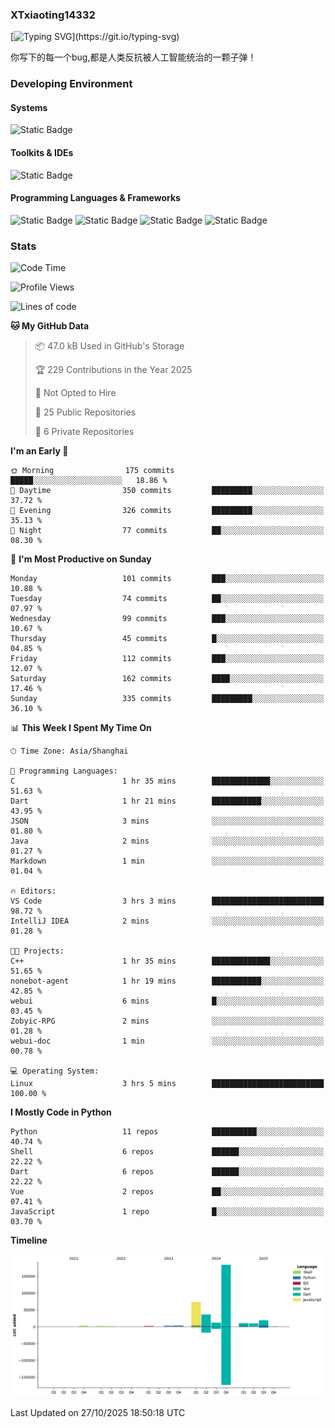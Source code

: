 ### XTxiaoting14332

[![Typing SVG](https://readme-typing-svg.herokuapp.com?font=JetBrians+Mono&pause=1000&random=false&width=435&lines=Hello+World!)](https://git.io/typing-svg)

你写下的每一个bug,都是人类反抗被人工智能统治的一颗子弹！

### Developing Environment

#### Systems

![Static Badge](https://img.shields.io/badge/Ubuntu-%20?style=flat-square&logo=ubuntu&logoColor=white&color=E34F26)

#### Toolkits & IDEs

![Static Badge](https://img.shields.io/badge/Visual%20Studio%20Code-%20?style=flat-square&logo=visualstudiocode&logoColor=white&color=blue)

#### Programming Languages & Frameworks

![Static Badge](https://img.shields.io/badge/Dart-%20?style=flat-square&logo=dart&logoColor=white&color=0175C2)
![Static Badge](https://img.shields.io/badge/Flutter-%20?style=flat-square&logo=flutter&logoColor=white&color=02569B)
![Static Badge](https://img.shields.io/badge/Python-%20?style=flat-square&logo=python&logoColor=white&color=E7A781)
![Static Badge](https://img.shields.io/badge/Bash%20Shell-%20?style=flat-square&logo=shell&logoColor=white&color=49D868)

### Stats

<!--START_SECTION:waka-->
![Code Time](http://img.shields.io/badge/Code%20Time-460%20hrs%2016%20mins-blue)

![Profile Views](http://img.shields.io/badge/Profile%20Views-0-blue)

![Lines of code](https://img.shields.io/badge/From%20Hello%20World%20I%27ve%20Written-351.7%20thousand%20lines%20of%20code-blue)

**🐱 My GitHub Data** 

> 📦 47.0 kB Used in GitHub's Storage 
 > 
> 🏆 229 Contributions in the Year 2025
 > 
> 🚫 Not Opted to Hire
 > 
> 📜 25 Public Repositories 
 > 
> 🔑 6 Private Repositories 
 > 
**I'm an Early 🐤** 

```text
🌞 Morning                175 commits         █████░░░░░░░░░░░░░░░░░░░░   18.86 % 
🌆 Daytime                350 commits         █████████░░░░░░░░░░░░░░░░   37.72 % 
🌃 Evening                326 commits         █████████░░░░░░░░░░░░░░░░   35.13 % 
🌙 Night                  77 commits          ██░░░░░░░░░░░░░░░░░░░░░░░   08.30 % 
```
📅 **I'm Most Productive on Sunday** 

```text
Monday                   101 commits         ███░░░░░░░░░░░░░░░░░░░░░░   10.88 % 
Tuesday                  74 commits          ██░░░░░░░░░░░░░░░░░░░░░░░   07.97 % 
Wednesday                99 commits          ███░░░░░░░░░░░░░░░░░░░░░░   10.67 % 
Thursday                 45 commits          █░░░░░░░░░░░░░░░░░░░░░░░░   04.85 % 
Friday                   112 commits         ███░░░░░░░░░░░░░░░░░░░░░░   12.07 % 
Saturday                 162 commits         ████░░░░░░░░░░░░░░░░░░░░░   17.46 % 
Sunday                   335 commits         █████████░░░░░░░░░░░░░░░░   36.10 % 
```


📊 **This Week I Spent My Time On** 

```text
🕑︎ Time Zone: Asia/Shanghai

💬 Programming Languages: 
C                        1 hr 35 mins        █████████████░░░░░░░░░░░░   51.63 % 
Dart                     1 hr 21 mins        ███████████░░░░░░░░░░░░░░   43.95 % 
JSON                     3 mins              ░░░░░░░░░░░░░░░░░░░░░░░░░   01.80 % 
Java                     2 mins              ░░░░░░░░░░░░░░░░░░░░░░░░░   01.27 % 
Markdown                 1 min               ░░░░░░░░░░░░░░░░░░░░░░░░░   01.04 % 

🔥 Editors: 
VS Code                  3 hrs 3 mins        █████████████████████████   98.72 % 
IntelliJ IDEA            2 mins              ░░░░░░░░░░░░░░░░░░░░░░░░░   01.28 % 

🐱‍💻 Projects: 
C++                      1 hr 35 mins        █████████████░░░░░░░░░░░░   51.65 % 
nonebot-agent            1 hr 19 mins        ███████████░░░░░░░░░░░░░░   42.85 % 
webui                    6 mins              █░░░░░░░░░░░░░░░░░░░░░░░░   03.45 % 
Zobyic-RPG               2 mins              ░░░░░░░░░░░░░░░░░░░░░░░░░   01.28 % 
webui-doc                1 min               ░░░░░░░░░░░░░░░░░░░░░░░░░   00.78 % 

💻 Operating System: 
Linux                    3 hrs 5 mins        █████████████████████████   100.00 % 
```

**I Mostly Code in Python** 

```text
Python                   11 repos            ██████████░░░░░░░░░░░░░░░   40.74 % 
Shell                    6 repos             ██████░░░░░░░░░░░░░░░░░░░   22.22 % 
Dart                     6 repos             ██████░░░░░░░░░░░░░░░░░░░   22.22 % 
Vue                      2 repos             ██░░░░░░░░░░░░░░░░░░░░░░░   07.41 % 
JavaScript               1 repo              █░░░░░░░░░░░░░░░░░░░░░░░░   03.70 % 
```



**Timeline**

![Lines of Code chart](https://raw.githubusercontent.com/XTxiaoting14332/XTxiaoting14332/main/assets/bar_graph.png)


 Last Updated on 27/10/2025 18:50:18 UTC
<!--END_SECTION:waka-->